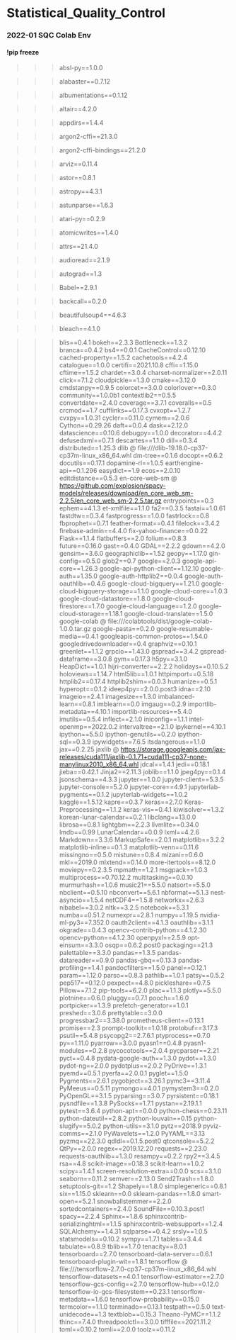# Statistical_Quality_Control

### 2022-01 SQC Colab Env
#### !pip freeze
> > > absl-py==1.0.0
  
> > > alabaster==0.7.12

> > > albumentations==0.1.12

> > > altair==4.2.0

> > > appdirs==1.4.4

> > > argon2-cffi==21.3.0

> > > argon2-cffi-bindings==21.2.0

> > > arviz==0.11.4

> > > astor==0.8.1

> > > astropy==4.3.1

> > > astunparse==1.6.3

> > > atari-py==0.2.9

> > > atomicwrites==1.4.0

> > > attrs==21.4.0

> > > audioread==2.1.9

> > > autograd==1.3

> > > Babel==2.9.1

> > > backcall==0.2.0

> > > beautifulsoup4==4.6.3

> > > bleach==4.1.0

> > > blis==0.4.1
> > > bokeh==2.3.3
> > > Bottleneck==1.3.2
> > > branca==0.4.2
> > > bs4==0.0.1
> > > CacheControl==0.12.10
> > > cached-property==1.5.2
> > > cachetools==4.2.4
> > > catalogue==1.0.0
> > > certifi==2021.10.8
> > > cffi==1.15.0
> > > cftime==1.5.2
> > > chardet==3.0.4
> > > charset-normalizer==2.0.11
> > > click==7.1.2
> > > cloudpickle==1.3.0
> > > cmake==3.12.0
> > > cmdstanpy==0.9.5
> > > colorcet==3.0.0
> > > colorlover==0.3.0
> > > community==1.0.0b1
> > > contextlib2==0.5.5
> > > convertdate==2.4.0
> > > coverage==3.7.1
> > > coveralls==0.5
> > > crcmod==1.7
> > > cufflinks==0.17.3
> > > cvxopt==1.2.7
> > > cvxpy==1.0.31
> > > cycler==0.11.0
> > > cymem==2.0.6
> > > Cython==0.29.26
> > > daft==0.0.4
> > > dask==2.12.0
> > > datascience==0.10.6
> > > debugpy==1.0.0
> > > decorator==4.4.2
> > > defusedxml==0.7.1
> > > descartes==1.1.0
> > > dill==0.3.4
> > > distributed==1.25.3
> > > dlib @ file:///dlib-19.18.0-cp37-cp37m-linux_x86_64.whl
> > > dm-tree==0.1.6
> > > docopt==0.6.2
> > > docutils==0.17.1
> > > dopamine-rl==1.0.5
> > > earthengine-api==0.1.296
> > > easydict==1.9
> > > ecos==2.0.10
> > > editdistance==0.5.3
> > > en-core-web-sm @ https://github.com/explosion/spacy-models/releases/download/en_core_web_sm-2.2.5/en_core_web_sm-2.2.5.tar.gz
> > > entrypoints==0.3
> > > ephem==4.1.3
> > > et-xmlfile==1.1.0
> > > fa2==0.3.5
> > > fastai==1.0.61
> > > fastdtw==0.3.4
> > > fastprogress==1.0.0
> > > fastrlock==0.8
> > > fbprophet==0.7.1
> > > feather-format==0.4.1
> > > filelock==3.4.2
> > > firebase-admin==4.4.0
> > > fix-yahoo-finance==0.0.22
> > > Flask==1.1.4
> > > flatbuffers==2.0
> > > folium==0.8.3
> > > future==0.16.0
> > > gast==0.4.0
> > > GDAL==2.2.2
> > > gdown==4.2.0
> > > gensim==3.6.0
> > > geographiclib==1.52
> > > geopy==1.17.0
> > > gin-config==0.5.0
> > > glob2==0.7
> > > google==2.0.3
> > > google-api-core==1.26.3
> > > google-api-python-client==1.12.10
> > > google-auth==1.35.0
> > > google-auth-httplib2==0.0.4
> > > google-auth-oauthlib==0.4.6
> > > google-cloud-bigquery==1.21.0
> > > google-cloud-bigquery-storage==1.1.0
> > > google-cloud-core==1.0.3
> > > google-cloud-datastore==1.8.0
> > > google-cloud-firestore==1.7.0
> > > google-cloud-language==1.2.0
> > > google-cloud-storage==1.18.1
> > > google-cloud-translate==1.5.0
> > > google-colab @ file:///colabtools/dist/google-colab-1.0.0.tar.gz
> > > google-pasta==0.2.0
> > > google-resumable-media==0.4.1
> > > googleapis-common-protos==1.54.0
> > > googledrivedownloader==0.4
> > > graphviz==0.10.1
> > > greenlet==1.1.2
> > > grpcio==1.43.0
> > > gspread==3.4.2
> > > gspread-dataframe==3.0.8
> > > gym==0.17.3
> > > h5py==3.1.0
> > > HeapDict==1.0.1
> > > hijri-converter==2.2.2
> > > holidays==0.10.5.2
> > > holoviews==1.14.7
> > > html5lib==1.0.1
> > > httpimport==0.5.18
> > > httplib2==0.17.4
> > > httplib2shim==0.0.3
> > > humanize==0.5.1
> > > hyperopt==0.1.2
> > > ideep4py==2.0.0.post3
> > > idna==2.10
> > > imageio==2.4.1
> > > imagesize==1.3.0
> > > imbalanced-learn==0.8.1
> > > imblearn==0.0
> > > imgaug==0.2.9
> > > importlib-metadata==4.10.1
> > > importlib-resources==5.4.0
> > > imutils==0.5.4
> > > inflect==2.1.0
> > > iniconfig==1.1.1
> > > intel-openmp==2022.0.2
> > > intervaltree==2.1.0
> > > ipykernel==4.10.1
> > > ipython==5.5.0
> > > ipython-genutils==0.2.0
> > > ipython-sql==0.3.9
> > > ipywidgets==7.6.5
> > > itsdangerous==1.1.0
> > > jax==0.2.25
> > > jaxlib @ https://storage.googleapis.com/jax-releases/cuda111/jaxlib-0.1.71+cuda111-cp37-none-manylinux2010_x86_64.whl
> > > jdcal==1.4.1
> > > jedi==0.18.1
> > > jieba==0.42.1
> > > Jinja2==2.11.3
> > > joblib==1.1.0
> > > jpeg4py==0.1.4
> > > jsonschema==4.3.3
> > > jupyter==1.0.0
> > > jupyter-client==5.3.5
> > > jupyter-console==5.2.0
> > > jupyter-core==4.9.1
> > > jupyterlab-pygments==0.1.2
> > > jupyterlab-widgets==1.0.2
> > > kaggle==1.5.12
> > > kapre==0.3.7
> > > keras==2.7.0
> > > Keras-Preprocessing==1.1.2
> > > keras-vis==0.4.1
> > > kiwisolver==1.3.2
> > > korean-lunar-calendar==0.2.1
> > > libclang==13.0.0
> > > librosa==0.8.1
> > > lightgbm==2.2.3
> > > llvmlite==0.34.0
> > > lmdb==0.99
> > > LunarCalendar==0.0.9
> > > lxml==4.2.6
> > > Markdown==3.3.6
> > > MarkupSafe==2.0.1
> > > matplotlib==3.2.2
> > > matplotlib-inline==0.1.3
> > > matplotlib-venn==0.11.6
> > > missingno==0.5.0
> > > mistune==0.8.4
> > > mizani==0.6.0
> > > mkl==2019.0
> > > mlxtend==0.14.0
> > > more-itertools==8.12.0
> > > moviepy==0.2.3.5
> > > mpmath==1.2.1
> > > msgpack==1.0.3
> > > multiprocess==0.70.12.2
> > > multitasking==0.0.10
> > > murmurhash==1.0.6
> > > music21==5.5.0
> > > natsort==5.5.0
> > > nbclient==0.5.10
> > > nbconvert==5.6.1
> > > nbformat==5.1.3
> > > nest-asyncio==1.5.4
> > > netCDF4==1.5.8
> > > networkx==2.6.3
> > > nibabel==3.0.2
> > > nltk==3.2.5
> > > notebook==5.3.1
> > > numba==0.51.2
> > > numexpr==2.8.1
> > > numpy==1.19.5
> > > nvidia-ml-py3==7.352.0
> > > oauth2client==4.1.3
> > > oauthlib==3.1.1
> > > okgrade==0.4.3
> > > opencv-contrib-python==4.1.2.30
> > > opencv-python==4.1.2.30
> > > openpyxl==2.5.9
> > > opt-einsum==3.3.0
> > > osqp==0.6.2.post0
> > > packaging==21.3
> > > palettable==3.3.0
> > > pandas==1.3.5
> > > pandas-datareader==0.9.0
> > > pandas-gbq==0.13.3
> > > pandas-profiling==1.4.1
> > > pandocfilters==1.5.0
> > > panel==0.12.1
> > > param==1.12.0
> > > parso==0.8.3
> > > pathlib==1.0.1
> > > patsy==0.5.2
> > > pep517==0.12.0
> > > pexpect==4.8.0
> > > pickleshare==0.7.5
> > > Pillow==7.1.2
> > > pip-tools==6.2.0
> > > plac==1.1.3
> > > plotly==5.5.0
> > > plotnine==0.6.0
> > > pluggy==0.7.1
> > > pooch==1.6.0
> > > portpicker==1.3.9
> > > prefetch-generator==1.0.1
> > > preshed==3.0.6
> > > prettytable==3.0.0
> > > progressbar2==3.38.0
> > > prometheus-client==0.13.1
> > > promise==2.3
> > > prompt-toolkit==1.0.18
> > > protobuf==3.17.3
> > > psutil==5.4.8
> > > psycopg2==2.7.6.1
> > > ptyprocess==0.7.0
> > > py==1.11.0
> > > pyarrow==3.0.0
> > > pyasn1==0.4.8
> > > pyasn1-modules==0.2.8
> > > pycocotools==2.0.4
> > > pycparser==2.21
> > > pyct==0.4.8
> > > pydata-google-auth==1.3.0
> > > pydot==1.3.0
> > > pydot-ng==2.0.0
> > > pydotplus==2.0.2
> > > PyDrive==1.3.1
> > > pyemd==0.5.1
> > > pyerfa==2.0.0.1
> > > pyglet==1.5.0
> > > Pygments==2.6.1
> > > pygobject==3.26.1
> > > pymc3==3.11.4
> > > PyMeeus==0.5.11
> > > pymongo==4.0.1
> > > pymystem3==0.2.0
> > > PyOpenGL==3.1.5
> > > pyparsing==3.0.7
> > > pyrsistent==0.18.1
> > > pysndfile==1.3.8
> > > PySocks==1.7.1
> > > pystan==2.19.1.1
> > > pytest==3.6.4
> > > python-apt==0.0.0
> > > python-chess==0.23.11
> > > python-dateutil==2.8.2
> > > python-louvain==0.15
> > > python-slugify==5.0.2
> > > python-utils==3.1.0
> > > pytz==2018.9
> > > pyviz-comms==2.1.0
> > > PyWavelets==1.2.0
> > > PyYAML==3.13
> > > pyzmq==22.3.0
> > > qdldl==0.1.5.post0
> > > qtconsole==5.2.2
> > > QtPy==2.0.0
> > > regex==2019.12.20
> > > requests==2.23.0
> > > requests-oauthlib==1.3.0
> > > resampy==0.2.2
> > > rpy2==3.4.5
> > > rsa==4.8
> > > scikit-image==0.18.3
> > > scikit-learn==1.0.2
> > > scipy==1.4.1
> > > screen-resolution-extra==0.0.0
> > > scs==3.1.0
> > > seaborn==0.11.2
> > > semver==2.13.0
> > > Send2Trash==1.8.0
> > > setuptools-git==1.2
> > > Shapely==1.8.0
> > > simplegeneric==0.8.1
> > > six==1.15.0
> > > sklearn==0.0
> > > sklearn-pandas==1.8.0
> > > smart-open==5.2.1
> > > snowballstemmer==2.2.0
> > > sortedcontainers==2.4.0
> > > SoundFile==0.10.3.post1
> > > spacy==2.2.4
> > > Sphinx==1.8.6
> > > sphinxcontrib-serializinghtml==1.1.5
> > > sphinxcontrib-websupport==1.2.4
> > > SQLAlchemy==1.4.31
> > > sqlparse==0.4.2
> > > srsly==1.0.5
> > > statsmodels==0.10.2
> > > sympy==1.7.1
> > > tables==3.4.4
> > > tabulate==0.8.9
> > > tblib==1.7.0
> > > tenacity==8.0.1
> > > tensorboard==2.7.0
> > > tensorboard-data-server==0.6.1
> > > tensorboard-plugin-wit==1.8.1
> > > tensorflow @ file:///tensorflow-2.7.0-cp37-cp37m-linux_x86_64.whl
> > > tensorflow-datasets==4.0.1
> > > tensorflow-estimator==2.7.0
> > > tensorflow-gcs-config==2.7.0
> > > tensorflow-hub==0.12.0
> > > tensorflow-io-gcs-filesystem==0.23.1
> > > tensorflow-metadata==1.6.0
> > > tensorflow-probability==0.15.0
> > > termcolor==1.1.0
> > > terminado==0.13.1
> > > testpath==0.5.0
> > > text-unidecode==1.3
> > > textblob==0.15.3
> > > Theano-PyMC==1.1.2
> > > thinc==7.4.0
> > > threadpoolctl==3.0.0
> > > tifffile==2021.11.2
> > > toml==0.10.2
> > > tomli==2.0.0
> > > toolz==0.11.2
